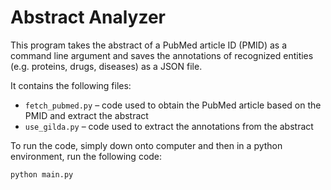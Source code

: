 # Abstract Analyzer

This program takes the abstract of a PubMed article ID (PMID) as a command line argument and saves the annotations of recognized entities (e.g. proteins, drugs, diseases) as a JSON file.

It contains the following files:
* `fetch_pubmed.py` – code used to obtain the PubMed article based on the PMID and extract the abstract
* `use_gilda.py` – code used to extract the annotations from the abstract

To run the code, simply down onto computer and then in a python environment, run the following code:

`python main.py`